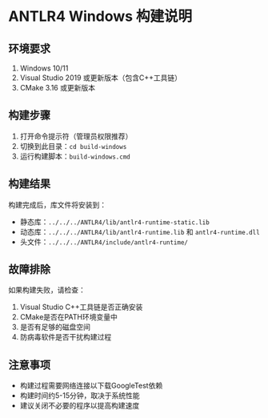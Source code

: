 # ANTLR4 Windows 构建说明

## 环境要求

1. Windows 10/11
2. Visual Studio 2019 或更新版本（包含C++工具链）
3. CMake 3.16 或更新版本

## 构建步骤

1. 打开命令提示符（管理员权限推荐）
2. 切换到此目录：`cd build-windows`
3. 运行构建脚本：`build-windows.cmd`

## 构建结果

构建完成后，库文件将安装到：
- 静态库：`../../../ANTLR4/lib/antlr4-runtime-static.lib`
- 动态库：`../../../ANTLR4/lib/antlr4-runtime.lib` 和 `antlr4-runtime.dll`
- 头文件：`../../../ANTLR4/include/antlr4-runtime/`

## 故障排除

如果构建失败，请检查：
1. Visual Studio C++工具链是否正确安装
2. CMake是否在PATH环境变量中
3. 是否有足够的磁盘空间
4. 防病毒软件是否干扰构建过程

## 注意事项

- 构建过程需要网络连接以下载GoogleTest依赖
- 构建时间约5-15分钟，取决于系统性能
- 建议关闭不必要的程序以提高构建速度